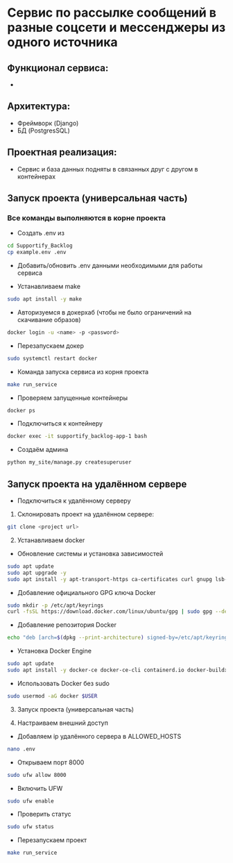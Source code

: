# Сервис по рассылке сообщений в разные соцсети и мессенджеры из одного источника

## Функционал сервиса:
- 

## Архитектура:
- Фреймворк (Django)
- БД (PostgresSQL)

## Проектная реализация:
- Сервис и база данных подняты в связанных друг с другом в контейнерах


## Запуск проекта (универсальная часть)
### Все команды выполняются в корне проекта
- Создать .env из 
```bash
cd Supportify_Backlog
cp example.env .env
```

- Добавить/обновить .env данными необходимыми для работы сервиса

- Устанавливаем make
```bash
sudo apt install -y make
```

- Авторизуемся в докерхаб (чтобы не было ограничений на скачивание образов)
```bash
docker login -u <name> -p <password>
```

- Перезапускаем докер
```bash
sudo systemctl restart docker
```

- Команда запуска сервиса из корня проекта
```bash
make run_service
```

- Проверяем запущенные контейнеры
```bash
docker ps
```

- Подключиться к контейнеру
```bash
docker exec -it supportify_backlog-app-1 bash
```

- Создаём админа
```bash
python my_site/manage.py createsuperuser
```


## Запуск проекта на удалённом сервере
- Подключиться к удалённому серверу

1. Склонировать проект на удалённом сервере:
```bash
git clone <project url>
``` 

2. Устанавливаем docker
-  Обновление системы и установка зависимостей
```bash
sudo apt update
sudo apt upgrade -y
sudo apt install -y apt-transport-https ca-certificates curl gnupg lsb-release
``` 

- Добавление официального GPG ключа Docker
```bash
sudo mkdir -p /etc/apt/keyrings
curl -fsSL https://download.docker.com/linux/ubuntu/gpg | sudo gpg --dearmor -o /etc/apt/keyrings/docker.gpg
``` 

- Добавление репозитория Docker
```bash
echo "deb [arch=$(dpkg --print-architecture) signed-by=/etc/apt/keyrings/docker.gpg] https://download.docker.com/linux/ubuntu $(lsb_release -cs) stable" | sudo tee /etc/apt/sources.list.d/docker.list > /dev/null
``` 

- Установка Docker Engine
```bash
sudo apt update
sudo apt install -y docker-ce docker-ce-cli containerd.io docker-buildx-plugin docker-compose-plugin
``` 

- Использовать Docker без sudo
```bash
sudo usermod -aG docker $USER
``` 

3. Запуск проекта (универсальная часть)


4. Настраиваем внешний доступ
- Добавляем ip удалённого сервера в ALLOWED_HOSTS
```bash
nano .env
``` 

- Открываем порт 8000
```bash
sudo ufw allow 8000
``` 

- Включить UFW
```bash
sudo ufw enable
``` 

- Проверить статус
```bash
sudo ufw status
``` 

- Перезапускаем проект
```bash
make run_service
```
